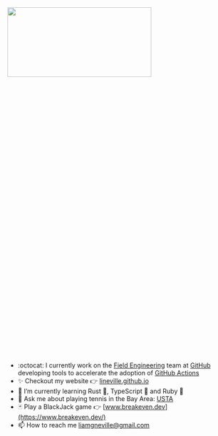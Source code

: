 <img src="https://user-images.githubusercontent.com/25349044/187982015-4bce6b75-f529-4646-b3b3-6dc8a1fac744.gif" width="80%" height="20%"/>

- :octocat: I currently work on the [Field Engineering](https://github.com/orgs/github/teams/field-engineering) team at [GitHub](http://github.com/github) developing tools to accelerate the adoption of [GitHub Actions](https://github.com/features/actions)
- ✨ Checkout my website 👉 [lineville.github.io](https://lineville.github.io)
- 🔭 I’m currently learning Rust 🦀, TypeScript 💙 and Ruby 💎
- 🎾 Ask me about playing tennis in the Bay Area: [USTA](https://www.usta.com/en/home/myaccount/player.html#/tab1=schedules)
- 🃏 Play a BlackJack game 👉 [www.breakeven.dev](https://www.breakeven.dev/)
- 📫 How to reach me [liamgneville@gmail.com](mailto:liamgneville@gmail.com)
